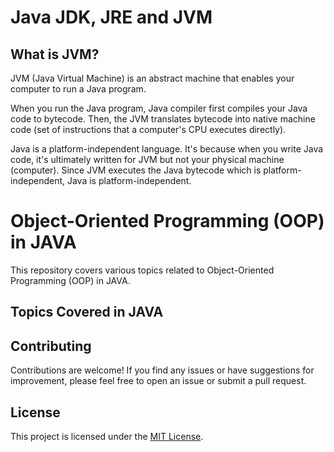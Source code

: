 # Java JDK, JRE and JVM

## What is JVM?

JVM (Java Virtual Machine) is an abstract machine that enables your computer to run a Java program.

When you run the Java program, Java compiler first compiles your Java code to bytecode. Then, the JVM translates bytecode into native machine code (set of instructions that a computer's CPU executes directly).

Java is a platform-independent language. It's because when you write Java code, it's ultimately written for JVM but not your physical machine (computer). Since JVM executes the Java bytecode which is platform-independent, Java is platform-independent.

# Object-Oriented Programming (OOP) in JAVA

This repository covers various topics related to Object-Oriented Programming (OOP) in JAVA.

## Topics Covered in JAVA

## Contributing

Contributions are welcome! If you find any issues or have suggestions for improvement, please feel free to open an issue or submit a pull request.

## License

This project is licensed under the [MIT License](LICENSE).
